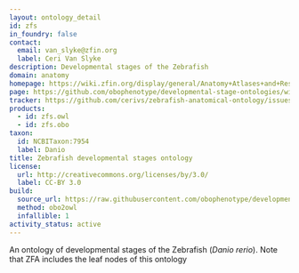 ```yaml
---
layout: ontology_detail
id: zfs
in_foundry: false
contact:
  email: van_slyke@zfin.org
  label: Ceri Van Slyke
description: Developmental stages of the Zebrafish
domain: anatomy
homepage: https://wiki.zfin.org/display/general/Anatomy+Atlases+and+Resources
page: https://github.com/obophenotype/developmental-stage-ontologies/wiki/ZFS
tracker: https://github.com/cerivs/zebrafish-anatomical-ontology/issues
products:
  - id: zfs.owl
  - id: zfs.obo
taxon:
  id: NCBITaxon:7954
  label: Danio
title: Zebrafish developmental stages ontology
license:
  url: http://creativecommons.org/licenses/by/3.0/
  label: CC-BY 3.0
build:
  source_url: https://raw.githubusercontent.com/obophenotype/developmental-stage-ontologies/master/src/zfs/zfs.obo
  method: obo2owl
  infallible: 1
activity_status: active
---
```


An ontology of developmental stages of the Zebrafish (<i>Danio rerio</i>). Note that ZFA includes the leaf nodes of this ontology
